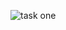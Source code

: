 ![task one](https://user-images.githubusercontent.com/110781992/211261291-998cfe2d-349d-450c-b6ea-050c33062bbd.png)
